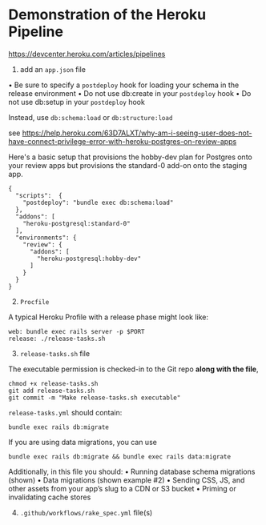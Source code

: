 # Demonstration of the Heroku Pipeline
https://devcenter.heroku.com/articles/pipelines


1. add an `app.json` file

• Be sure to specify a `postdeploy` hook for loading your schema in the release environment
• Do not use db:create in your `postdeploy` hook
• Do not use db:setup in your `postdeploy` hook

Instead, use `db:schema:load` or `db:structure:load`

see https://help.heroku.com/63D7ALXT/why-am-i-seeing-user-does-not-have-connect-privilege-error-with-heroku-postgres-on-review-apps

Here's a basic setup that provisions the hobby-dev plan for Postgres onto your review apps but provisions the standard-0 add-on onto the staging app.


```
{
  "scripts":  {
    "postdeploy": "bundle exec db:schema:load"
  },
  "addons": [
    "heroku-postgresql:standard-0"
  ],
  "environments": {
    "review": {
      "addons": [
        "heroku-postgresql:hobby-dev"
      ]
    }
  }
}
```


2. `Procfile`

A typical Heroku Profile with a release phase might look like:
```
web: bundle exec rails server -p $PORT
release: ./release-tasks.sh

```



3. `release-tasks.sh` file

The executable permission is checked-in to the Git repo **along with the file**,

```
chmod +x release-tasks.sh
git add release-tasks.sh
git commit -m "Make release-tasks.sh executable"
```

`release-tasks.yml` should contain:

```
bundle exec rails db:migrate
```

If you are using data migrations, you can use

```
bundle exec rails db:migrate && bundle exec rails data:migrate
```

Additionally, in this file you should:
• Running database schema migrations (shown)
• Data migrations (shown example #2)
• Sending CSS, JS, and other assets from your app’s slug to a CDN or S3 bucket
• Priming or invalidating cache stores


4. `.github/workflows/rake_spec.yml` file(s)


